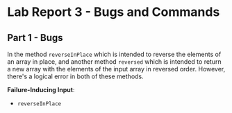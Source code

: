 # Lab Report 3 - Bugs and Commands 

## Part 1 - Bugs 
In the method `reverseInPlace` which is intended to reverse the elements of an array in place, and another method `reversed` which is intended to return a new array with the elements of the input array in reversed order. However, there's a logical error in both of these methods.

**Failure-Inducing Input**: 
- `reverseInPlace` 
